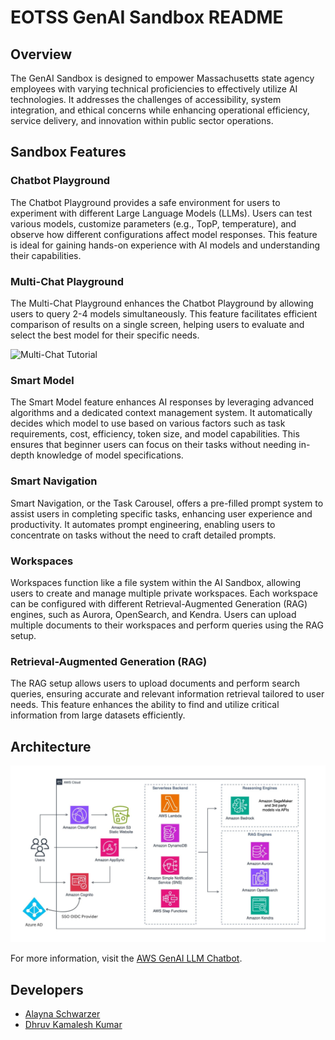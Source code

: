 # EOTSS GenAI Sandbox README

## Overview

The GenAI Sandbox is designed to empower Massachusetts state agency employees with varying technical proficiencies to effectively utilize AI technologies. It addresses the challenges of accessibility, system integration, and ethical concerns while enhancing operational efficiency, service delivery, and innovation within public sector operations.

## Sandbox Features

### Chatbot Playground
The Chatbot Playground provides a safe environment for users to experiment with different Large Language Models (LLMs). Users can test various models, customize parameters (e.g., TopP, temperature), and observe how different configurations affect model responses. This feature is ideal for gaining hands-on experience with AI models and understanding their capabilities.

### Multi-Chat Playground
The Multi-Chat Playground enhances the Chatbot Playground by allowing users to query 2-4 models simultaneously. This feature facilitates efficient comparison of results on a single screen, helping users to evaluate and select the best model for their specific needs.

![Multi-Chat Tutorial](docs/about/assets/multiChatTutorial.gif)

### Smart Model
The Smart Model feature enhances AI responses by leveraging advanced algorithms and a dedicated context management system. It automatically decides which model to use based on various factors such as task requirements, cost, efficiency, token size, and model capabilities. This ensures that beginner users can focus on their tasks without needing in-depth knowledge of model specifications.

### Smart Navigation
Smart Navigation, or the Task Carousel, offers a pre-filled prompt system to assist users in completing specific tasks, enhancing user experience and productivity. It automates prompt engineering, enabling users to concentrate on tasks without the need to craft detailed prompts.

### Workspaces
Workspaces function like a file system within the AI Sandbox, allowing users to create and manage multiple private workspaces. Each workspace can be configured with different Retrieval-Augmented Generation (RAG) engines, such as Aurora, OpenSearch, and Kendra. Users can upload multiple documents to their workspaces and perform queries using the RAG setup.

### Retrieval-Augmented Generation (RAG)
The RAG setup allows users to upload documents and perform search queries, ensuring accurate and relevant information retrieval tailored to user needs. This feature enhances the ability to find and utilize critical information from large datasets efficiently.

## Architecture

![AI Sandbox Architecture](docs/about/assets/architecture.jpg)

For more information, visit the [AWS GenAI LLM Chatbot](https://aws-samples.github.io/aws-genai-llm-chatbot/).

## Developers

- [Alayna Schwarzer](https://www.linkedin.com/in/alayna-schwarzer/)
- [Dhruv Kamalesh Kumar](https://www.linkedin.com/in/dhruvkamaleshkumar)
